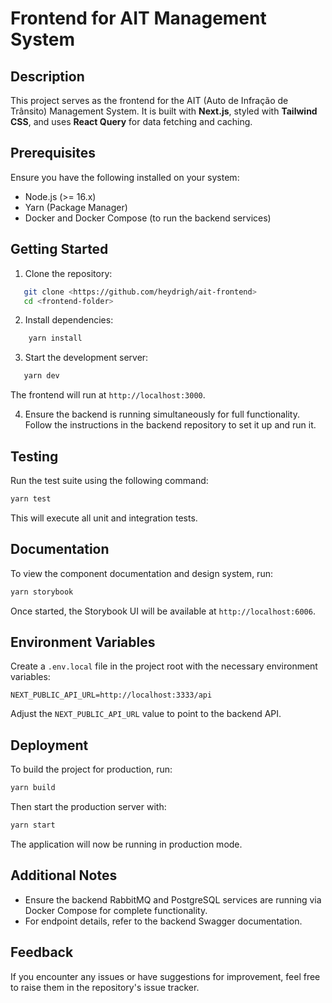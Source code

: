 # Frontend for AIT Management System

## Description

This project serves as the frontend for the AIT (Auto de Infração de Trânsito) Management System. It is built with **Next.js**, styled with **Tailwind CSS**, and uses **React Query** for data fetching and caching.

## Prerequisites

Ensure you have the following installed on your system:

- Node.js (>= 16.x)
- Yarn (Package Manager)
- Docker and Docker Compose (to run the backend services)

## Getting Started

1. Clone the repository:

```bash
   git clone <https://github.com/heydrigh/ait-frontend>
   cd <frontend-folder>
```

2. Install dependencies:

```bash
    yarn install
```

3. Start the development server:

```bash
   yarn dev
```

   The frontend will run at `http://localhost:3000`.

4. Ensure the backend is running simultaneously for full functionality. Follow the instructions in the backend repository to set it up and run it.

## Testing

Run the test suite using the following command:

```bash
yarn test
```

This will execute all unit and integration tests.

## Documentation

To view the component documentation and design system, run:

```bash
yarn storybook
```

Once started, the Storybook UI will be available at `http://localhost:6006`.

## Environment Variables

Create a `.env.local` file in the project root with the necessary environment variables:

```plaintext
NEXT_PUBLIC_API_URL=http://localhost:3333/api
```

Adjust the `NEXT_PUBLIC_API_URL` value to point to the backend API.

## Deployment

To build the project for production, run:

```bash
yarn build
```

Then start the production server with:

```bash
yarn start
```

The application will now be running in production mode.

## Additional Notes

- Ensure the backend RabbitMQ and PostgreSQL services are running via Docker Compose for complete functionality.
- For endpoint details, refer to the backend Swagger documentation.

## Feedback

If you encounter any issues or have suggestions for improvement, feel free to raise them in the repository's issue tracker.
